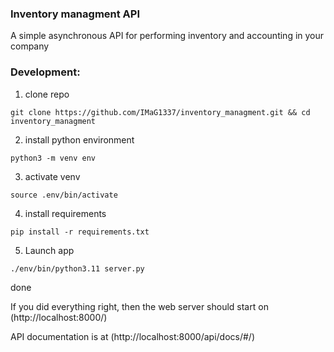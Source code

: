 ### Inventory managment API
A simple asynchronous API for performing inventory and accounting in your company
### Development:
1) clone repo
```
git clone https://github.com/IMaG1337/inventory_managment.git && cd inventory_managment
```
2) install python environment
```
python3 -m venv env
```
3) activate venv
```
source .env/bin/activate
```
4) install requirements
```
pip install -r requirements.txt
```
5) Launch app
```
./env/bin/python3.11 server.py
```

done

If you did everything right, then the web server should start on (http://localhost:8000/)

API documentation is at (http://localhost:8000/api/docs/#/)
